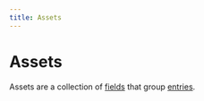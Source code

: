 ```yaml
---
title: Assets
---
```


# Assets

Assets are a collection of [fields](/net-doc/docs/concepts/fields) that group
[entries](/net-doc/docs/concepts/entries).
